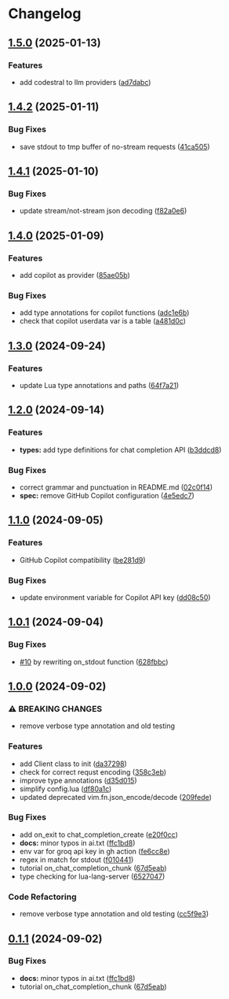 # Changelog

## [1.5.0](https://github.com/S1M0N38/ai.nvim/compare/v1.4.2...v1.5.0) (2025-01-13)


### Features

* add codestral to llm providers ([ad7dabc](https://github.com/S1M0N38/ai.nvim/commit/ad7dabc72636c1eb81b4fa83ad1784775c73c4de))

## [1.4.2](https://github.com/S1M0N38/ai.nvim/compare/v1.4.1...v1.4.2) (2025-01-11)


### Bug Fixes

* save stdout to tmp buffer of no-stream requests ([41ca505](https://github.com/S1M0N38/ai.nvim/commit/41ca50535827cdfe57ef5651b309ac0859a77122))

## [1.4.1](https://github.com/S1M0N38/ai.nvim/compare/v1.4.0...v1.4.1) (2025-01-10)


### Bug Fixes

* update stream/not-stream json decoding ([f82a0e6](https://github.com/S1M0N38/ai.nvim/commit/f82a0e637e4882cb78d7c0396ab7177776b7a55c))

## [1.4.0](https://github.com/S1M0N38/ai.nvim/compare/v1.3.0...v1.4.0) (2025-01-09)


### Features

* add copilot as provider ([85ae05b](https://github.com/S1M0N38/ai.nvim/commit/85ae05b6cf7ef099458b2f75025b4156e3332865))


### Bug Fixes

* add type annotations for copilot functions ([adc1e6b](https://github.com/S1M0N38/ai.nvim/commit/adc1e6be91973ba58248b6337d22624996511c8b))
* check that copilot userdata var is a table ([a481d0c](https://github.com/S1M0N38/ai.nvim/commit/a481d0c71837ec90abfaa5a820e388cc8b62dc23))

## [1.3.0](https://github.com/S1M0N38/ai.nvim/compare/v1.2.0...v1.3.0) (2024-09-24)


### Features

* update Lua type annotations and paths ([64f7a21](https://github.com/S1M0N38/ai.nvim/commit/64f7a21a962153995deeecdbb38df005b8c6ff11))

## [1.2.0](https://github.com/S1M0N38/ai.nvim/compare/v1.1.0...v1.2.0) (2024-09-14)


### Features

* **types:** add type definitions for chat completion API ([b3ddcd8](https://github.com/S1M0N38/ai.nvim/commit/b3ddcd8f2805ad4c7b481ebf76bf377bfc8e8734))


### Bug Fixes

* correct grammar and punctuation in README.md ([02c0f14](https://github.com/S1M0N38/ai.nvim/commit/02c0f149ea9f22b7caae8e48583e881c06c1b7b3))
* **spec:** remove GitHub Copilot configuration ([4e5edc7](https://github.com/S1M0N38/ai.nvim/commit/4e5edc74325c0a8081f61ec5fdb5a4854a565a03))

## [1.1.0](https://github.com/S1M0N38/ai.nvim/compare/v1.0.1...v1.1.0) (2024-09-05)


### Features

* GitHub Copilot compatibility ([be281d9](https://github.com/S1M0N38/ai.nvim/commit/be281d9f968fc5628e709f5c449c635a3d1edf07))


### Bug Fixes

* update environment variable for Copilot API key ([dd08c50](https://github.com/S1M0N38/ai.nvim/commit/dd08c50f0f8442445811fe247ad305aa510e2ae3))

## [1.0.1](https://github.com/S1M0N38/ai.nvim/compare/v1.0.0...v1.0.1) (2024-09-04)


### Bug Fixes

* [#10](https://github.com/S1M0N38/ai.nvim/issues/10) by rewriting on_stdout function ([628fbbc](https://github.com/S1M0N38/ai.nvim/commit/628fbbcf956ad0b88d06fe354ea1e0bf4c42e76c))

## [1.0.0](https://github.com/S1M0N38/ai.nvim/compare/v0.1.1...v1.0.0) (2024-09-02)


### ⚠ BREAKING CHANGES

* remove verbose type annotation and old testing

### Features

* add Client class to init ([da37298](https://github.com/S1M0N38/ai.nvim/commit/da372989f3b8d13756f3a1bf78a3dc3d7809f921))
* check for correct requst encoding ([358c3eb](https://github.com/S1M0N38/ai.nvim/commit/358c3ebbf952f56c0c951fbf429fb0d8156ba78e))
* improve type annotations ([d35d015](https://github.com/S1M0N38/ai.nvim/commit/d35d015fbe548ac5241c1d20dd00cae895e2d2d1))
* simplify config.lua ([df80a1c](https://github.com/S1M0N38/ai.nvim/commit/df80a1c8fd56f780069c30e7669969f2972cef6d))
* updated deprecated vim.fn.json_encode/decode ([209fede](https://github.com/S1M0N38/ai.nvim/commit/209fedeb523e938f9d53b694bbc81640cbd0d374))


### Bug Fixes

* add on_exit to chat_completion_create ([e20f0cc](https://github.com/S1M0N38/ai.nvim/commit/e20f0cc2461a550a76bc210ef506d13dd1d0a3fe))
* **docs:** minor typos in ai.txt ([ffc1bd8](https://github.com/S1M0N38/ai.nvim/commit/ffc1bd85087dbec11696ce6deecba0270e429ec9))
* env var for groq api key in gh action ([fe6cc8e](https://github.com/S1M0N38/ai.nvim/commit/fe6cc8efe82964c85b59bad00b471e44b339e36f))
* regex in match for stdout ([f010441](https://github.com/S1M0N38/ai.nvim/commit/f01044159df1e3349a40d44cf0534ee0bd46c0d2))
* tutorial on_chat_completion_chunk ([67d5eab](https://github.com/S1M0N38/ai.nvim/commit/67d5eabc80a23b17f25538891589bcc24802829e))
* type checking for lua-lang-server ([6527047](https://github.com/S1M0N38/ai.nvim/commit/6527047c02be066710eb0387a6d597232ff0cd2e))


### Code Refactoring

* remove verbose type annotation and old testing ([cc5f9e3](https://github.com/S1M0N38/ai.nvim/commit/cc5f9e3b00501d768ed78b6e2dc96d98db65ecf0))

## [0.1.1](https://github.com/S1M0N38/ai.nvim/compare/v0.1.0...v0.1.1) (2024-09-02)


### Bug Fixes

* **docs:** minor typos in ai.txt ([ffc1bd8](https://github.com/S1M0N38/ai.nvim/commit/ffc1bd85087dbec11696ce6deecba0270e429ec9))
* tutorial on_chat_completion_chunk ([67d5eab](https://github.com/S1M0N38/ai.nvim/commit/67d5eabc80a23b17f25538891589bcc24802829e))
